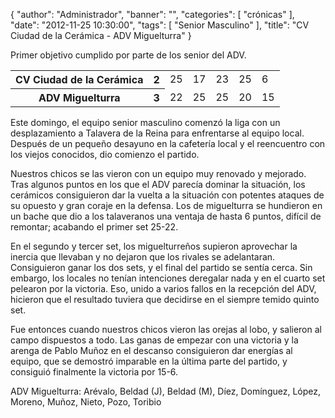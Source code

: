 {
  "author": "Administrador", 
  "banner": "", 
  "categories": [
    "crónicas"
  ], 
  "date": "2012-11-25 10:30:00", 
  "tags": [
    "Senior Masculino"
  ], 
  "title": "CV Ciudad de la Cerámica - ADV Miguelturra"
}

Primer objetivo cumplido por parte de los senior del ADV.

<table>
<tr>
<th>CV Ciudad de la Cerámica</th><th>2</th>
<td>25</td><td>17</td><td>23</td><td>25</td><td>6</td>
</tr>
<tr>
<th>ADV Miguelturra</th><th>3</th>
<td>22</td><td>25</td><td>25</td><td>20</td><td>15</td>
</tr>
</table>

Este domingo, el equipo senior masculino comenzó la liga con un desplazamiento a Talavera de la Reina para enfrentarse al equipo local. Después de un pequeño desayuno en la cafetería local y el reencuentro con los viejos conocidos, dio comienzo el partido.
<!--break-->
Nuestros chicos se las vieron con un equipo muy renovado y mejorado. Tras algunos puntos en los que el ADV parecía dominar la situación, los cerámicos consiguieron dar la vuelta a la situación con potentes ataques de su opuesto y gran coraje en la defensa. Los de miguelturra se hundieron en un bache que dio a los talaveranos una ventaja de hasta 6 puntos, difícil de remontar; acabando el primer set 25-22.

En el segundo y tercer set, los miguelturreños supieron aprovechar la inercia que llevaban y no dejaron que los rivales se adelantaran. Consiguieron ganar los dos sets, y el final del partido se sentía cerca. Sin embargo, los locales no tenían intenciones deregalar nada y en el cuarto set pelearon por la victoria. Eso, unido a varios fallos en la recepción del ADV, hicieron que el resultado tuviera que decidirse en el siempre temido quinto set.

Fue entonces cuando nuestros chicos vieron las orejas al lobo, y salieron al campo dispuestos a todo. Las ganas de empezar con una victoria y la arenga de Pablo Muñoz en el descanso consiguieron dar energías al equipo, que se demostró imparable en la última parte del partido, y consiguió finalmente la victoria por 15-6.

ADV Miguelturra: Arévalo, Beldad (J), Beldad (M), Díez, Domínguez, López, Moreno, Muñoz, Nieto, Pozo, Toribio

